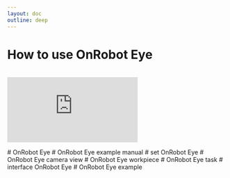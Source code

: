 ```yaml
---
layout: doc
outline: deep
---
```


# How to use OnRobot Eye

<br>

<iframe class="iframe-resources" src="https://rainbowco-my.sharepoint.com/:p:/g/personal/hyoin_rainbow-robotics_com/Efc8xjPjqzJEvKwHRu7rQI8B7n9qHcq9muv-bGbGplBTZg?e=ArEr2B&amp;action=embedview&amp;wdbipreview=true&amp;wdAr=1.7777777777777777" frameborder="0"></iframe>

\# OnRobot Eye
\# OnRobot Eye example manual
\# set OnRobot Eye
\# OnRobot Eye camera view
\# OnRobot Eye workpiece
\# OnRobot Eye task
\# interface OnRobot Eye
\# OnRobot Eye example
